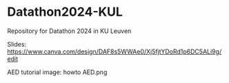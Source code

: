 # Datathon2024-KUL
Repository for Datathon 2024 in KU Leuven

Slides: https://www.canva.com/design/DAF8s5WWAe0/Xj5fjtYDoRd1p6DC5ALi9g/edit

AED tutorial image: howto AED.png
